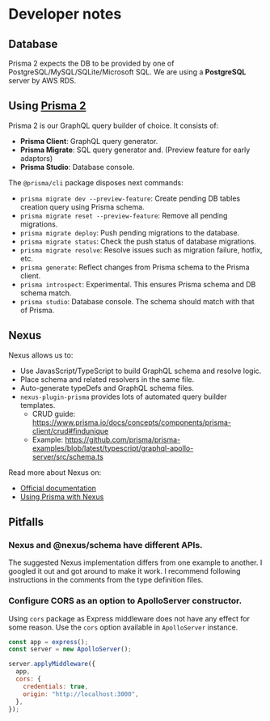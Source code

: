 # Developer notes

## Database

Prisma 2 expects the DB to be provided by one of PostgreSQL/MySQL/SQLite/Microsoft SQL. We are using a **PostgreSQL** server by AWS RDS.

## Using [Prisma 2](https://www.prisma.io/)

Prisma 2 is our GraphQL query builder of choice. It consists of:

- **Prisma Client**: GraphQL query generator.
- **Prisma Migrate**: SQL query generator and. (Preview feature for early adaptors)
- **Prisma Studio**: Database console.

The `@prisma/cli` package disposes next commands:

- `prisma migrate dev --preview-feature`: Create pending DB tables creation query using Prisma schema.
- `prisma migrate reset --preview-feature`: Remove all pending migrations.
- `prisma migrate deploy`: Push pending migrations to the database.
- `prisma migrate status`: Check the push status of database migrations.
- `prisma migrate resolve`: Resolve issues such as migration failure, hotfix, etc.
- `prisma generate`: Reflect changes from Prisma schema to the Prisma client.
- `prisma introspect`: Experimental. This ensures Prisma schema and DB schema match.
- `prisma studio`: Database console. The schema should match with that of Prisma.

## Nexus

Nexus allows us to:

- Use JavasScript/TypeScript to build GraphQL schema and resolve logic.
- Place schema and related resolvers in the same file.
- Auto-generate typeDefs and GraphQL schema files.
- `nexus-plugin-prisma` provides lots of automated query builder templates.
  - CRUD guide: https://www.prisma.io/docs/concepts/components/prisma-client/crud#findunique
  - Example: https://github.com/prisma/prisma-examples/blob/latest/typescript/graphql-apollo-server/src/schema.ts

Read more about Nexus on:

- [Official documentation](https://nexusjs.org/docs/)
- [Using Prisma with Nexus](https://www.prisma.io/docs/guides/upgrade-guides/upgrade-from-prisma-1/upgrading-nexus-prisma-to-nexus)

## Pitfalls

### Nexus and @nexus/schema have different APIs.

The suggested Nexus implementation differs from one example to another. I googled it out and got around to make it work. I recommend following instructions in the comments from the type definition files.

### Configure CORS as an option to ApolloServer constructor.

Using `cors` package as Express middleware does not have any effect for some reason. Use the `cors` option available in `ApolloServer` instance.

```js
const app = express();
const server = new ApolloServer();

server.applyMiddleware({
  app,
  cors: {
    credentials: true,
    origin: "http://localhost:3000",
  },
});
```

